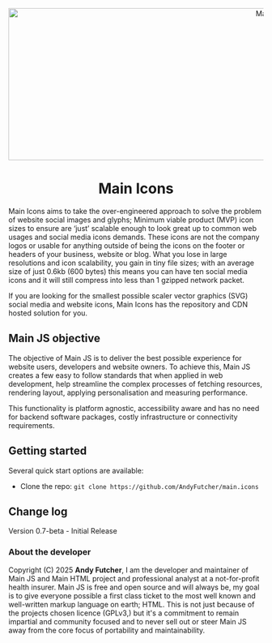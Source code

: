 <p align="center">
    <a href="https://www.mainhtml.dev/project/">
        <img src="https://www.mainhtml.dev/image/mainhtml-logo.png" alt="Main HTML Logo" width="1075" height="300">
    </a>
</p>

<h1 align="center">Main Icons</h1>
Main Icons aims to take the over-engineered approach to solve the problem of website social images and glyphs; Minimum viable product (MVP) icon sizes to ensure are ‘just’ scalable enough to look great up to common web usages and social media icons demands. These icons are not the company logos or usable for anything outside of being the icons on the footer or headers of your business, website or blog. What you lose in large resolutions and icon scalability, you gain in tiny file sizes; with an average size of just 0.6kb (600 bytes) this means you can have ten social media icons and it will still compress into less than 1 gzipped network packet.

If you are looking for the smallest possible scaler vector graphics (SVG) social media and website icons, Main Icons has the repository and CDN hosted solution for you.


## Main JS objective
The objective of Main JS is to deliver the best possible experience for website users, developers and website owners. 
To achieve this, Main JS creates a few easy to follow standards that when applied in web development, help streamline the complex processes of fetching resources, rendering layout, applying personalisation and measuring performance. 

This functionality is platform agnostic, accessibility aware and has no need for backend software packages, costly infrastructure or connectivity requirements.


## Getting started
Several quick start options are available:

- Clone the repo: `git clone https://github.com/AndyFutcher/main.icons`


## Change log
Version 0.7-beta - Initial Release 


### About the developer

Copyright (C) 2025 **Andy Futcher**, I am the developer and maintainer of Main JS and Main HTML project and professional analyst at a not-for-profit health insurer.
Main JS is free and open source and will always be, my goal is to give everyone possible a first class ticket to the most well known and well-written markup language on earth; HTML. This is not just because of the projects chosen licence (GPLv3,) but it's a commitment to remain impartial and community focused and to never sell out or steer Main JS away from the core focus of portability and maintainability.
